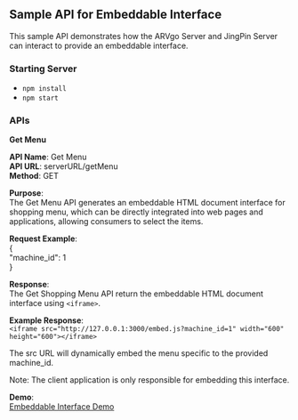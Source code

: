 ## **Sample API for Embeddable Interface**

This sample API demonstrates how the ARVgo Server and JingPin Server can interact to provide an embeddable interface.

### **Starting Server**
- `npm install` 
- `npm start`

### **APIs**

**Get Menu**

**API Name**: Get Menu  
**API URL**: serverURL/getMenu  
**Method**: GET  

**Purpose**:  
The Get Menu API generates an embeddable HTML document interface for shopping menu, which can be directly integrated into web pages and applications, allowing consumers to select the items.

**Request Example**:  
{  
"machine_id": 1  
}  

**Response**:  
The Get Shopping Menu API return the embeddable HTML document interface using `<iframe>`.

**Example Response**:   
`<iframe src="http://127.0.0.1:3000/embed.js?machine_id=1" width="600" height="600"></iframe>`

The src URL will dynamically embed the menu specific to the provided machine_id.  

Note: The client application is only responsible for embedding this interface.

**Demo**:  
[Embeddable Interface Demo](https://heinminhtun1999.github.io/embeddable-interface/)

